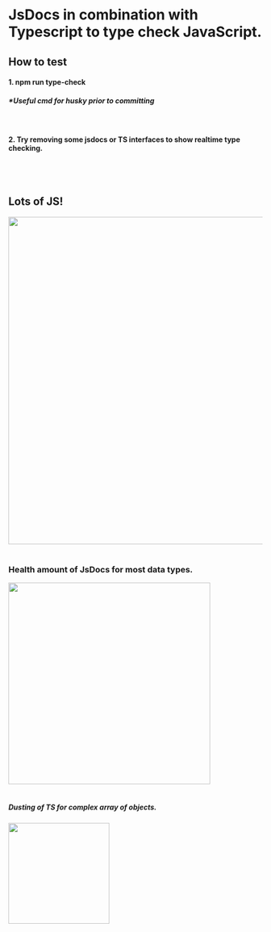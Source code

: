 # JsDocs in combination with Typescript to type check JavaScript.

## How to test

#### 1. npm run type-check

##### \*Useful cmd for husky prior to committing

<br />

#### 2. Try removing some jsdocs or TS interfaces to show realtime type checking.

#

<br />

## Lots of JS!

<img src="https://miro.medium.com/max/800/1*bxEkHw1xewxOFjmGunb-Cw.png" width="650"/>

<br />
<br />

### Health amount of JsDocs for most data types.

<img src="https://res.cloudinary.com/practicaldev/image/fetch/s--lBzMLBKJ--/c_imagga_scale,f_auto,fl_progressive,h_900,q_auto,w_1600/https://i.imgur.com/BL85jL8.png" width="400" />

<br />
<br />

##### Dusting of TS for complex array of objects.

<img src="https://miro.medium.com/max/4000/1*9eMyWLYOqU5aqBtVoFoi3Q.jpeg" width="200"/>

#
